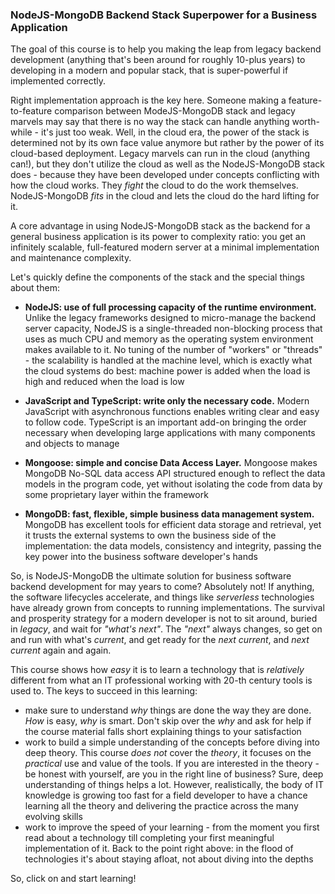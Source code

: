### NodeJS-MongoDB Backend Stack Superpower for a Business Application 

The goal of this course is to help you making the leap from legacy backend development (anything that's been around for roughly 10-plus years) to developing in a modern and popular stack, that is super-powerful if implemented correctly.

Right implementation approach is the key here. Someone making a feature-to-feature comparison between ModeJS-MongoDB stack and legacy marvels may say that there is no way the stack can handle anything worth-while - it's just too weak. Well, in the cloud era, the power of the stack is determined not by its own face value anymore but rather by the power of its cloud-based deployment. Legacy marvels can run in the cloud (anything can!), but they don't utilize the cloud as well as the NodeJS-MongoDB stack does - because they have been developed under concepts conflicting with how the cloud works. They *fight* the cloud to do the work themselves. NodeJS-MongoDB *fits* in the cloud and lets the cloud do the hard lifting for it.

A core advantage in using NodeJS-MongoDB stack as the backend for a general business application is its power to complexity ratio: you get an infinitely scalable, full-featured modern server at a minimal implementation and maintenance complexity. 

Let's quickly define the components of the stack and the special things about them:

- **NodeJS: use of full processing capacity of the runtime environment.** Unlike the legacy frameworks designed to micro-manage the backend server capacity, NodeJS is a single-threaded non-blocking process that uses as much CPU and memory as the operating system environment makes available to it. No tuning of the number of "workers" or "threads" - the scalability is handled at the machine level, which is exactly what the cloud systems do best: machine power is added when the load is high and reduced when the load is low

- **JavaScript and TypeScript: write only the necessary code.** Modern JavaScript with asynchronous functions enables writing clear and easy to follow code. TypeScript is an important add-on bringing the order necessary when developing large applications with many components and objects to manage 

- **Mongoose: simple and concise Data Access Layer.** Mongoose makes MongoDB No-SQL data access API structured enough to reflect the data models in the program code, yet without isolating the code from data by some proprietary layer within the framework

- **MongoDB: fast, flexible, simple business data management system.** MongoDB has excellent tools for efficient data storage and retrieval, yet it trusts the external systems to own the business side of the implementation: the data models, consistency and integrity, passing the key power into the business software developer's hands

So, is NodeJS-MongoDB the ultimate solution for business software backend development for may years to come? Absolutely not! If anything, the software lifecycles accelerate, and things like *serverless* technologies have already grown from concepts to running implementations. The survival and prosperity strategy for a modern developer is not to sit around, buried in *legacy*, and wait for *"what's next"*. The *"next"* always changes, so get on and run with what's *current*, and get ready for the *next current*, and *next current* again and again.

This course shows how *easy* it is to learn a technology that is *relatively* different from what an IT professional working with 20-th century tools is used to. The keys to succeed in this learning:

- make sure to understand *why* things are done the way they are done. *How* is easy, *why* is smart. Don't skip over the *why* and ask for help if the course material falls short explaining things to your satisfaction
- work to build a simple understanding of the concepts before diving into deep theory. This course *does not* cover the *theory*, it focuses on the *practical* use and value of the tools. If you are interested in the theory - be honest with yourself, are you in the right line of business? Sure, deep understanding of things helps a lot. However, realistically, the body of IT knowledge is growing too fast for a field developer to have a chance learning all the theory and delivering the practice across the many evolving skills
- work to improve the speed of your learning - from the moment you first read about a technology till completing your first meaningful implementation of it. Back to the point right above: in the flood of technologies it's about staying afloat, not about diving into the depths


So, click on and start learning!
